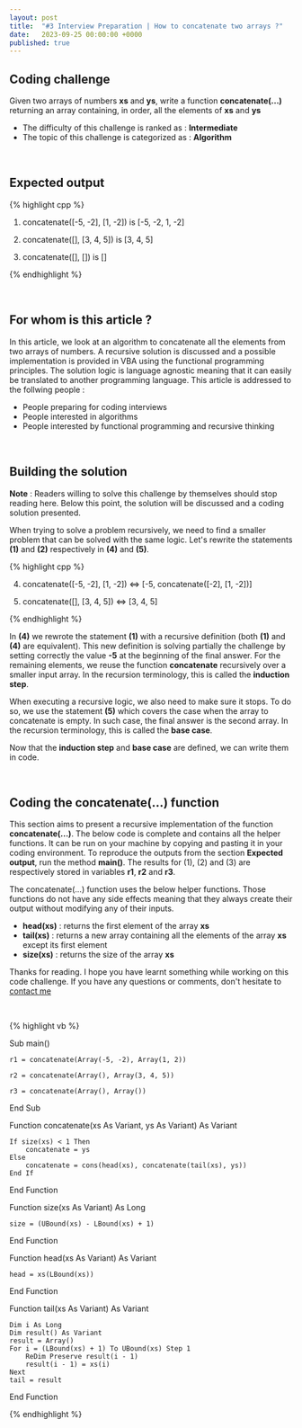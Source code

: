 ```yaml
---
layout: post
title:  "#3 Interview Preparation | How to concatenate two arrays ?"
date:   2023-09-25 00:00:00 +0000
published: true
---
```


## Coding challenge

Given two arrays of numbers **xs** and **ys**, write a function **concatenate(...)** returning an array containing, in order, all the elements of **xs** and **ys**

- The difficulty of this challenge is ranked as : **Intermediate**
- The topic of this challenge is categorized as : **Algorithm**

<br/>

## Expected output

{% highlight cpp %}

1) concatenate([-5, -2], [1, -2]) is [-5, -2, 1, -2]

2) concatenate([], [3, 4, 5]) is [3, 4, 5]

3) concatenate([], []) is []

{% endhighlight %}

<br/>

## For whom is this article ?

In this article, we look at an algorithm to concatenate all the elements from two arrays of numbers. A recursive solution is discussed and a possible implementation is provided in VBA using the functional programming principles. The solution logic is language agnostic meaning that it can easily be translated to another programming language. This article is addressed to the follwing people :

- People preparing for coding interviews
- People interested in algorithms
- People interested by functional programming and recursive thinking

<br/>

## Building the solution

**Note** : Readers willing to solve this challenge by themselves should stop reading here. Below this point, the solution will be discussed and a coding solution presented.

When trying to solve a problem recursively, we need to find a smaller problem that can be solved with the same logic. Let's rewrite the statements **(1)** and **(2)** respectively in **(4)** and **(5)**.

{% highlight cpp %}

4) concatenate([-5, -2], [1, -2]) <=> [-5, concatenate([-2], [1, -2])]

5) concatenate([], [3, 4, 5]) <=> [3, 4, 5] 

{% endhighlight %}

In **(4)** we rewrote the statement **(1)** with a recursive definition (both **(1)** and **(4)** are equivalent). This new definition is solving partially the challenge by setting correctly the value **-5** at the beginning of the final answer. For the remaining elements, we reuse the function **concatenate** recursively over a smaller input array. In the recursion terminology, this is called the **induction step**. 

When executing a recursive logic, we also need to make sure it stops. To do so, we use the statement **(5)** which covers the case when the array to concatenate is empty. In such case, the final answer is the second array. In the recursion terminology, this is called the **base case**. 

Now that the **induction step** and **base case** are defined, we can write them in code.

<br/>

## Coding the concatenate(...) function

This section aims to present a recursive implementation of the function **concatenate(...)**. The below code is complete and contains all the helper functions. It can be run on your machine by copying and pasting it in your coding environment. To reproduce the outputs from the section **Expected output**, run the method **main()**. The results for (1), (2) and (3) are respectively stored in variables **r1**, **r2** and **r3**.

The concatenate(...) function uses the below helper functions. Those functions do not have any side effects meaning that they always create their output without modifying any of their inputs. 
- **head(xs)** : returns the first element of the array **xs**
- **tail(xs)** : returns a new array containing all the elements of the array **xs** except its first element
- **size(xs)** : returns the size of the array **xs**

Thanks for reading. I hope you have learnt something while working on this code challenge. If you have any questions or comments, don't hesitate to <a href="mailto:hello@assadnavi.ch">contact me</a>

<br/>

{% highlight vb %}

Sub main()

    r1 = concatenate(Array(-5, -2), Array(1, 2))

    r2 = concatenate(Array(), Array(3, 4, 5))

    r3 = concatenate(Array(), Array())

End Sub

Function concatenate(xs As Variant, ys As Variant) As Variant

    If size(xs) < 1 Then
        concatenate = ys
    Else
        concatenate = cons(head(xs), concatenate(tail(xs), ys))
    End If

End Function

Function size(xs As Variant) As Long

    size = (UBound(xs) - LBound(xs) + 1)

End Function

Function head(xs As Variant) As Variant

    head = xs(LBound(xs))

End Function

Function tail(xs As Variant) As Variant

    Dim i As Long
    Dim result() As Variant
    result = Array()
    For i = (LBound(xs) + 1) To UBound(xs) Step 1
        ReDim Preserve result(i - 1)
        result(i - 1) = xs(i)
    Next
    tail = result
    
End Function

{% endhighlight %}
